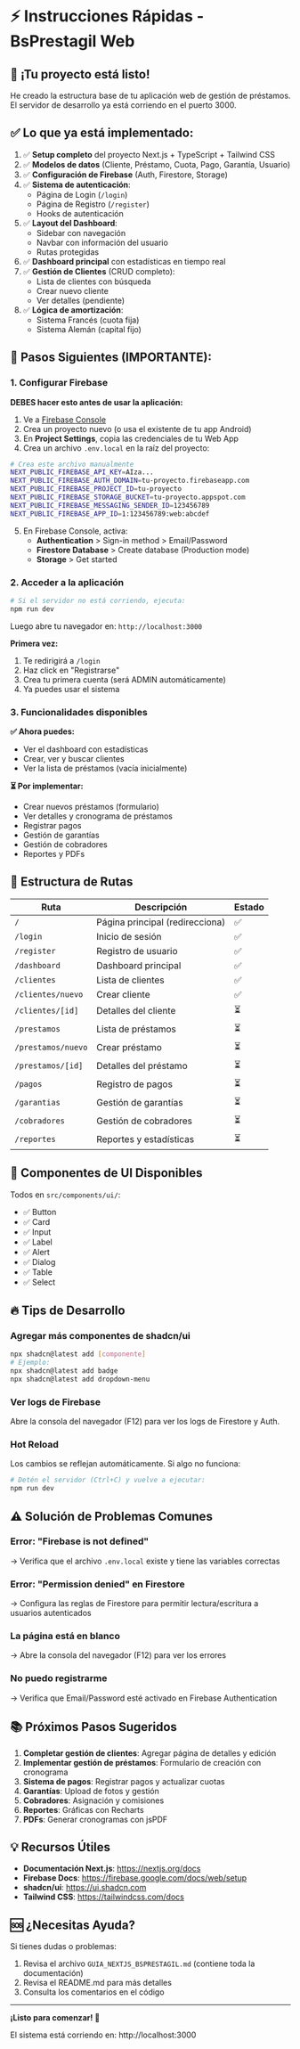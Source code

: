 # ⚡ Instrucciones Rápidas - BsPrestagil Web

## 🎉 ¡Tu proyecto está listo!

He creado la estructura base de tu aplicación web de gestión de préstamos. El servidor de desarrollo ya está corriendo en el puerto 3000.

## ✅ Lo que ya está implementado:

1. ✅ **Setup completo** del proyecto Next.js + TypeScript + Tailwind CSS
2. ✅ **Modelos de datos** (Cliente, Préstamo, Cuota, Pago, Garantía, Usuario)
3. ✅ **Configuración de Firebase** (Auth, Firestore, Storage)
4. ✅ **Sistema de autenticación**:
   - Página de Login (`/login`)
   - Página de Registro (`/register`)
   - Hooks de autenticación
5. ✅ **Layout del Dashboard**:
   - Sidebar con navegación
   - Navbar con información del usuario
   - Rutas protegidas
6. ✅ **Dashboard principal** con estadísticas en tiempo real
7. ✅ **Gestión de Clientes** (CRUD completo):
   - Lista de clientes con búsqueda
   - Crear nuevo cliente
   - Ver detalles (pendiente)
8. ✅ **Lógica de amortización**:
   - Sistema Francés (cuota fija)
   - Sistema Alemán (capital fijo)

## 🚀 Pasos Siguientes (IMPORTANTE):

### 1. Configurar Firebase

**DEBES hacer esto antes de usar la aplicación:**

1. Ve a [Firebase Console](https://console.firebase.google.com/)
2. Crea un proyecto nuevo (o usa el existente de tu app Android)
3. En **Project Settings**, copia las credenciales de tu Web App
4. Crea un archivo `.env.local` en la raíz del proyecto:

```bash
# Crea este archivo manualmente
NEXT_PUBLIC_FIREBASE_API_KEY=AIza...
NEXT_PUBLIC_FIREBASE_AUTH_DOMAIN=tu-proyecto.firebaseapp.com
NEXT_PUBLIC_FIREBASE_PROJECT_ID=tu-proyecto
NEXT_PUBLIC_FIREBASE_STORAGE_BUCKET=tu-proyecto.appspot.com
NEXT_PUBLIC_FIREBASE_MESSAGING_SENDER_ID=123456789
NEXT_PUBLIC_FIREBASE_APP_ID=1:123456789:web:abcdef
```

5. En Firebase Console, activa:
   - **Authentication** > Sign-in method > Email/Password
   - **Firestore Database** > Create database (Production mode)
   - **Storage** > Get started

### 2. Acceder a la aplicación

```bash
# Si el servidor no está corriendo, ejecuta:
npm run dev
```

Luego abre tu navegador en: `http://localhost:3000`

**Primera vez:**
1. Te redirigirá a `/login`
2. Haz click en "Registrarse"
3. Crea tu primera cuenta (será ADMIN automáticamente)
4. Ya puedes usar el sistema

### 3. Funcionalidades disponibles

**✅ Ahora puedes:**
- Ver el dashboard con estadísticas
- Crear, ver y buscar clientes
- Ver la lista de préstamos (vacía inicialmente)

**⏳ Por implementar:**
- Crear nuevos préstamos (formulario)
- Ver detalles y cronograma de préstamos
- Registrar pagos
- Gestión de garantías
- Gestión de cobradores
- Reportes y PDFs

## 📝 Estructura de Rutas

| Ruta | Descripción | Estado |
|------|-------------|--------|
| `/` | Página principal (redirecciona) | ✅ |
| `/login` | Inicio de sesión | ✅ |
| `/register` | Registro de usuario | ✅ |
| `/dashboard` | Dashboard principal | ✅ |
| `/clientes` | Lista de clientes | ✅ |
| `/clientes/nuevo` | Crear cliente | ✅ |
| `/clientes/[id]` | Detalles del cliente | ⏳ |
| `/prestamos` | Lista de préstamos | ⏳ |
| `/prestamos/nuevo` | Crear préstamo | ⏳ |
| `/prestamos/[id]` | Detalles del préstamo | ⏳ |
| `/pagos` | Registro de pagos | ⏳ |
| `/garantias` | Gestión de garantías | ⏳ |
| `/cobradores` | Gestión de cobradores | ⏳ |
| `/reportes` | Reportes y estadísticas | ⏳ |

## 🎨 Componentes de UI Disponibles

Todos en `src/components/ui/`:
- ✅ Button
- ✅ Card
- ✅ Input
- ✅ Label
- ✅ Alert
- ✅ Dialog
- ✅ Table
- ✅ Select

## 🔥 Tips de Desarrollo

### Agregar más componentes de shadcn/ui

```bash
npx shadcn@latest add [componente]
# Ejemplo:
npx shadcn@latest add badge
npx shadcn@latest add dropdown-menu
```

### Ver logs de Firebase

Abre la consola del navegador (F12) para ver los logs de Firestore y Auth.

### Hot Reload

Los cambios se reflejan automáticamente. Si algo no funciona:
```bash
# Detén el servidor (Ctrl+C) y vuelve a ejecutar:
npm run dev
```

## ⚠️ Solución de Problemas Comunes

### Error: "Firebase is not defined"
→ Verifica que el archivo `.env.local` existe y tiene las variables correctas

### Error: "Permission denied" en Firestore
→ Configura las reglas de Firestore para permitir lectura/escritura a usuarios autenticados

### La página está en blanco
→ Abre la consola del navegador (F12) para ver los errores

### No puedo registrarme
→ Verifica que Email/Password esté activado en Firebase Authentication

## 📚 Próximos Pasos Sugeridos

1. **Completar gestión de clientes**: Agregar página de detalles y edición
2. **Implementar gestión de préstamos**: Formulario de creación con cronograma
3. **Sistema de pagos**: Registrar pagos y actualizar cuotas
4. **Garantías**: Upload de fotos y gestión
5. **Cobradores**: Asignación y comisiones
6. **Reportes**: Gráficas con Recharts
7. **PDFs**: Generar cronogramas con jsPDF

## 💡 Recursos Útiles

- **Documentación Next.js**: https://nextjs.org/docs
- **Firebase Docs**: https://firebase.google.com/docs/web/setup
- **shadcn/ui**: https://ui.shadcn.com
- **Tailwind CSS**: https://tailwindcss.com/docs

## 🆘 ¿Necesitas Ayuda?

Si tienes dudas o problemas:
1. Revisa el archivo `GUIA_NEXTJS_BSPRESTAGIL.md` (contiene toda la documentación)
2. Revisa el README.md para más detalles
3. Consulta los comentarios en el código

---

**¡Listo para comenzar! 🎉**

El sistema está corriendo en: http://localhost:3000




